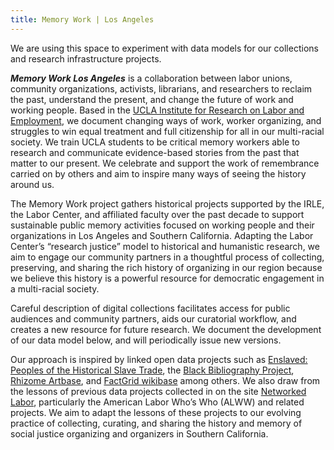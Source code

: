 ```yaml
---
title: Memory Work | Los Angeles
---
```


We are using this space to experiment with data models for our collections and research infrastructure projects.

***Memory Work Los Angeles*** is a collaboration between labor unions, community organizations, activists, librarians, and researchers to reclaim the past, understand the present, and change the future of work and working people. Based in the [UCLA Institute for Research on Labor and Employment](https://irle.ucla.edu/), we document changing ways of work, worker organizing, and struggles to win equal treatment and full citizenship for all in our multi-racial society. We train UCLA students to be critical memory workers able to research and communicate evidence-based stories from the past that matter to our present. We celebrate and support the work of remembrance carried on by others and aim to inspire many ways of seeing the history around us. 

The Memory Work project gathers historical projects supported by the IRLE, the Labor Center, and affiliated faculty over the past decade to support sustainable public memory activities focused on working people and their organizations in Los Angeles and Southern California. Adapting the Labor Center’s “research justice” model to historical and humanistic research, we aim to engage our community partners in a thoughtful process of collecting, preserving, and sharing the rich history of organizing in our region because we believe this history is a powerful resource for democratic engagement in a multi-racial society.  

Careful description of digital collections facilitates access for public audiences and community partners, aids our curatorial workflow, and creates a new resource for future research. We document the development of our data model below, and will periodically issue new versions. 

Our approach is inspired by linked open data projects such as [Enslaved: Peoples of the Historical Slave Trade](https://docs.enslaved.org/), the [Black Bibliography Project](https://blackbibliog.org/about/), [Rhizome Artbase](https://artbase.rhizome.org/wiki/Main%20Page), and [FactGrid wikibase](https://database.factgrid.de/wiki/Main_Page ) among others. We also draw from the lessons of previous data projects collected in on the site [Networked Labor](https://socialjusticehistory.org/projects/networkedlabor/), particularly the American Labor Who’s Who (ALWW) and related projects. We aim to adapt the lessons of these projects to our evolving practice of collecting, curating, and sharing the history and memory of social justice organizing and organizers in Southern California.

